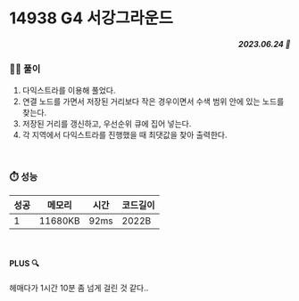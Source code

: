 # 14938 G4 서강그라운드
##### <p align="right"> 2023.06.24 📆 </p> 

 
### 👩‍🏫 풀이
1. 다익스트라를 이용해 풀었다.
2. 연결 노드를 가면서 저장된 거리보다 작은 경우이면서 수색 범위 안에 있는 노드를 찾는다.
3. 저장된 거리를 갱신하고, 우선순위 큐에 집어 넣는다.
4. 각 지역에서 다익스트라를 진행했을 때 최댓값을 찾아 출력한다.

<br>

### ⏱️ 성능
<!-- 테이블 -->
성공 |메모리 | 시간 | 코드길이
---|---|---|---|
1|11680KB|92ms|2022B

<br>

#### PLUS 🔍
헤매다가 1시간 10분 좀 넘게 걸린 것 같다.. 
